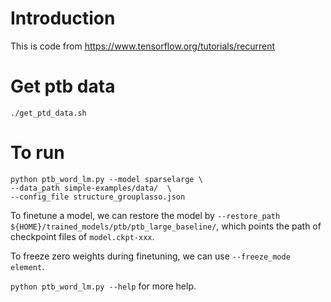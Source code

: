 # Introduction
This is code from https://www.tensorflow.org/tutorials/recurrent

# Get ptb data
```
./get_ptd_data.sh
```
# To run
```
python ptb_word_lm.py --model sparselarge \
--data_path simple-examples/data/  \
--config_file structure_grouplasso.json 
```
To finetune a model, we can restore the model by `--restore_path ${HOME}/trained_models/ptb/ptb_large_baseline/`, which points the path of checkpoint files of `model.ckpt-xxx`.

To freeze zero weights during finetuning, we can use `--freeze_mode element`.

`python ptb_word_lm.py --help` for more help.
